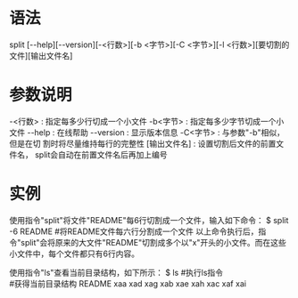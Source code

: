 # 语法
split [--help][--version][-<行数>][-b <字节>][-C <字节>][-l <行数>][要切割的文件][输出文件名]

# 参数说明
-<行数> : 指定每多少行切成一个小文件
-b<字节> : 指定每多少字节切成一个小文件
--help : 在线帮助
--version : 显示版本信息
-C<字节> : 与参数"-b"相似，但是在切 割时将尽量维持每行的完整性
[输出文件名] : 设置切割后文件的前置文件名， split会自动在前置文件名后再加上编号

# 实例
使用指令"split"将文件"README"每6行切割成一个文件，输入如下命令：
$ split -6 README       #将README文件每六行分割成一个文件
以上命令执行后，指令"split"会将原来的大文件"README"切割成多个以"x"开头的小文件。而在这些小文件中，每个文件都只有6行内容。

使用指令"ls"查看当前目录结构，如下所示：
$ ls                    #执行ls指令  
#获得当前目录结构
README xaa xad xag xab xae xah xac xaf xai    
